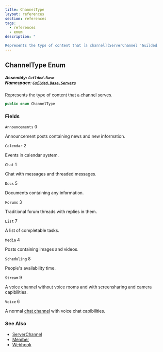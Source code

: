 ```yaml
---
title: ChannelType
layout: references
section: references
tags:
  - references
  - enum
description: "

Represents the type of content that [a channel](ServerChannel 'Guilded.Base.Servers.ServerChannel') serves."
---
```


## ChannelType Enum
##### **Assembly:** `Guilded.Base`<br/>**Namespace:** [`Guilded.Base.Servers`](Guilded.Base.Servers 'Guilded.Base.Servers')

Represents the type of content that [a channel](ServerChannel 'Guilded.Base.Servers.ServerChannel') serves.

```csharp
public enum ChannelType
```
### Fields

<a name='Guilded.Base.Servers.ChannelType.Announcements'></a>

`Announcements` 0

Announcement posts containing news and new information.

<a name='Guilded.Base.Servers.ChannelType.Calendar'></a>

`Calendar` 2

Events in calendar system.

<a name='Guilded.Base.Servers.ChannelType.Chat'></a>

`Chat` 1

Chat with messages and threaded messages.

<a name='Guilded.Base.Servers.ChannelType.Docs'></a>

`Docs` 5

Documents containing any information.

<a name='Guilded.Base.Servers.ChannelType.Forums'></a>

`Forums` 3

Traditional forum threads with replies in them.

<a name='Guilded.Base.Servers.ChannelType.List'></a>

`List` 7

A list of completable tasks.

<a name='Guilded.Base.Servers.ChannelType.Media'></a>

`Media` 4

Posts containing images and videos.

<a name='Guilded.Base.Servers.ChannelType.Scheduling'></a>

`Scheduling` 8

People's availability time.

<a name='Guilded.Base.Servers.ChannelType.Stream'></a>

`Stream` 9

A [voice channel](ChannelType#Guilded.Base.Servers.ChannelType.Voice 'Guilded.Base.Servers.ChannelType.Voice') without voice rooms and with screensharing and camera capibilities.

<a name='Guilded.Base.Servers.ChannelType.Voice'></a>

`Voice` 6

A normal [chat channel](ChannelType#Guilded.Base.Servers.ChannelType.Chat 'Guilded.Base.Servers.ChannelType.Chat') with voice chat capibilities.

### See Also
- [ServerChannel](ServerChannel 'Guilded.Base.Servers.ServerChannel')
- [Member](Member 'Guilded.Base.Servers.Member')
- [Webhook](Webhook 'Guilded.Base.Servers.Webhook')